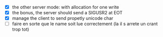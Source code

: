  - [X] the other server mode: with allocation for one write
 - [X] the bonus, the server should send a SIGUSR2 at EOT
 - [x] manage the client to send propetly unicode char
 - [ ] faire en sorte que le name soit lue correctement (la il s arrete un crant trop tot)